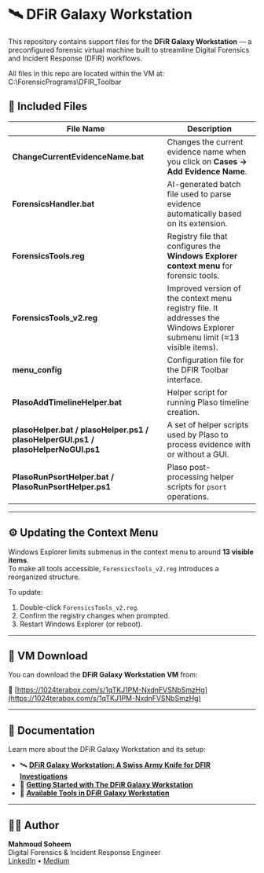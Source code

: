 # 🛰️ DFiR Galaxy Workstation

This repository contains support files for the **DFiR Galaxy Workstation** — a preconfigured forensic virtual machine built to streamline Digital Forensics and Incident Response (DFIR) workflows.

All files in this repo are located within the VM at: C:\ForensicPrograms\DFIR_Toolbar

## 📂 Included Files

| File Name | Description |
|------------|-------------|
| **ChangeCurrentEvidenceName.bat** | Changes the current evidence name when you click on **Cases → Add Evidence Name**. |
| **ForensicsHandler.bat** | AI-generated batch file used to parse evidence automatically based on its extension. |
| **ForensicsTools.reg** | Registry file that configures the **Windows Explorer context menu** for forensic tools. |
| **ForensicsTools_v2.reg** | Improved version of the context menu registry file. It addresses the Windows Explorer submenu limit (≈13 visible items). |
| **menu_config** | Configuration file for the DFIR Toolbar interface. |
| **PlasoAddTimelineHelper.bat** | Helper script for running Plaso timeline creation. |
| **plasoHelper.bat / plasoHelper.ps1 / plasoHelperGUI.ps1 / plasoHelperNoGUI.ps1** | A set of helper scripts used by Plaso to process evidence with or without a GUI. |
| **PlasoRunPsortHelper.bat / PlasoRunPsortHelper.ps1** | Plaso post-processing helper scripts for `psort` operations. |

---

## ⚙️ Updating the Context Menu

Windows Explorer limits submenus in the context menu to around **13 visible items**.  
To make all tools accessible, `ForensicsTools_v2.reg` introduces a reorganized structure.

To update:
1. Double-click `ForensicsTools_v2.reg`.
2. Confirm the registry changes when prompted.
3. Restart Windows Explorer (or reboot).

---

## 💾 VM Download

You can download the **DFiR Galaxy Workstation VM** from:

🔗 [https://1024terabox.com/s/1qTKJ1PM-NxdnFVSNbSmzHg](https://1024terabox.com/s/1qTKJ1PM-NxdnFVSNbSmzHg)

---

## 📘 Documentation

Learn more about the DFiR Galaxy Workstation and its setup:

- 🛰️ [**DFiR Galaxy Workstation: A Swiss Army Knife for DFIR Investigations**](https://medium.com/@mahmoudsoheem/dfir-galaxy-workstation-a-swiss-army-knife-for-dfir-investigations-979d888d024b)  
- 🚀 [**Getting Started with The DFiR Galaxy Workstation**](https://medium.com/@mahmoudsoheem/getting-started-with-the-dfir-galaxy-workstation-7f4b56bfbe1e)  
- 🧰 [**Available Tools in DFiR Galaxy Workstation**](https://medium.com/@mahmoudsoheem/available-tools-in-dfir-galaxy-workstation-b92112a05577)

---

## 🧑‍💻 Author

**Mahmoud Soheem**  
Digital Forensics & Incident Response Engineer  
[LinkedIn](https://www.linkedin.com/in/mahmoudsoheem) • [Medium](https://medium.com/@mahmoudsoheem)

